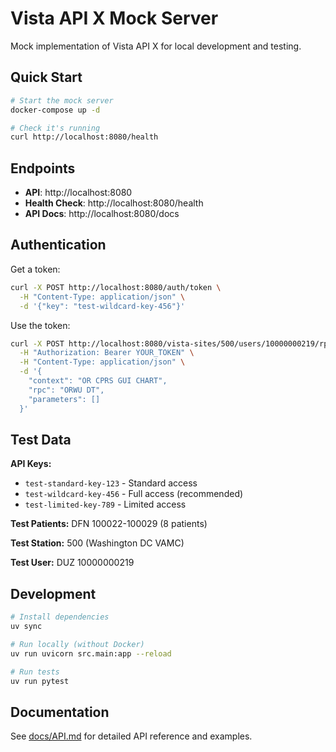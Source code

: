 # Vista API X Mock Server

Mock implementation of Vista API X for local development and testing.

## Quick Start

```bash
# Start the mock server
docker-compose up -d

# Check it's running
curl http://localhost:8080/health
```

## Endpoints

- **API**: http://localhost:8080
- **Health Check**: http://localhost:8080/health
- **API Docs**: http://localhost:8080/docs

## Authentication

Get a token:
```bash
curl -X POST http://localhost:8080/auth/token \
  -H "Content-Type: application/json" \
  -d '{"key": "test-wildcard-key-456"}'
```

Use the token:
```bash
curl -X POST http://localhost:8080/vista-sites/500/users/10000000219/rpc/invoke \
  -H "Authorization: Bearer YOUR_TOKEN" \
  -H "Content-Type: application/json" \
  -d '{
    "context": "OR CPRS GUI CHART",
    "rpc": "ORWU DT",
    "parameters": []
  }'
```

## Test Data

**API Keys:**
- `test-standard-key-123` - Standard access
- `test-wildcard-key-456` - Full access (recommended)
- `test-limited-key-789` - Limited access

**Test Patients:** DFN 100022-100029 (8 patients)

**Test Station:** 500 (Washington DC VAMC)

**Test User:** DUZ 10000000219

## Development

```bash
# Install dependencies
uv sync

# Run locally (without Docker)
uv run uvicorn src.main:app --reload

# Run tests
uv run pytest
```

## Documentation

See [docs/API.md](docs/API.md) for detailed API reference and examples.